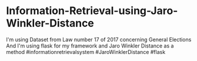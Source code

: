 # Information-Retrieval-using-Jaro-Winkler-Distance
I'm using Dataset from Law number 17 of 2017 concerning General Elections And I'm using flask for my framework and Jaro Winkler Distance as a method #informationretrievalsystem #JaroWinklerDistance #flask
